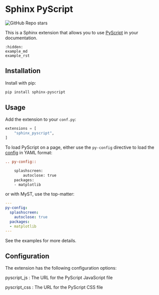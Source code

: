 # Sphinx PyScript

![GitHub Repo stars](https://img.shields.io/github/stars/chrisjsewell/sphinx-pyscript?label=Like%20and%20Share%21&style=social)

This is a Sphinx extension that allows you to use [PyScript](https://docs.pyscript.net) in your documentation.

```{toctree}
:hidden:
example_md
example_rst
```

## Installation

Install with pip:

```bash
pip install sphinx-pyscript
```

## Usage

Add the extension to your `conf.py`:

```python
extensions = [
    "sphinx_pyscript",
]
```

To load PyScript on a page, either use the `py-config` directive to load the [config](https://docs.pyscript.net/latest/reference/elements/py-config.html#) in YAML format:

```restructuredtext
.. py-config::

    splashscreen:
        autoclose: true
    packages:
    - matplotlib
```

or with MyST, use the top-matter:

```yaml
---
py-config:
  splashscreen:
    autoclose: true
  packages:
  - matplotlib
---
```

See the examples for more details.

## Configuration

The extension has the following configuration options:

pyscript_js
: The URL for the PyScript JavaScript file

pyscript_css
: The URL for the PyScript CSS file
